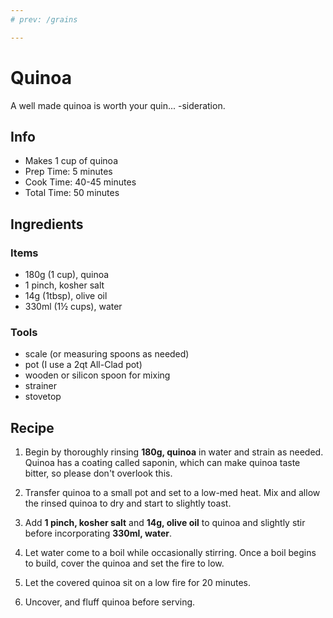 ```yaml
---
# prev: /grains

---
```


# Quinoa

A well made quinoa is worth your quin... -sideration.

## Info

* Makes 1 cup of quinoa
* Prep Time: 5 minutes
* Cook Time: 40-45 minutes
* Total Time: 50 minutes

## Ingredients

### Items

* 180g (1 cup), quinoa
* 1 pinch, kosher salt
* 14g (1tbsp), olive oil
* 330ml (1½ cups), water

### Tools

* scale (or measuring spoons as needed)
* pot (I use a 2qt All-Clad pot)
* wooden or silicon spoon for mixing
* strainer
* stovetop

## Recipe

1. Begin by thoroughly rinsing **180g, quinoa** in water and strain as needed. Quinoa has a coating called saponin, which can make quinoa taste bitter, so please don't overlook this.

2. Transfer quinoa to a small pot and set to a low-med heat. Mix and allow the rinsed quinoa to dry and start to slightly toast.

3. Add **1 pinch, kosher salt** and **14g, olive oil** to quinoa and slightly stir before incorporating **330ml, water**.

4. Let water come to a boil while occasionally stirring. Once a boil begins to build, cover the quinoa and set the fire to low.

5. Let the covered quinoa sit on a low fire for 20 minutes.

6. Uncover, and fluff quinoa before serving.
